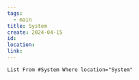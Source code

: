 ```yaml
---
tags:
  - main
title: System
create: 2024-04-15
id: 
location: 
link:
---
```


```dataview
List From #System Where location="System"
```
